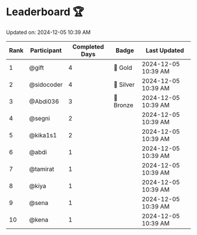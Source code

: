 # Leaderboard 🏆

Updated on: 2024-12-05 10:39 AM

| Rank | Participant       | Completed Days | Badge      | Last Updated         |
|------|-------------------|----------------|------------|----------------------|
| 1    | @gift             | 4              | 🏅 Gold     | 2024-12-05 10:39 AM |
| 2    | @sidocoder        | 4              | 🥈 Silver   | 2024-12-05 10:39 AM |
| 3    | @Abdi036          | 3              | 🥉 Bronze   | 2024-12-05 10:39 AM |
| 4    | @segni            | 2              |            | 2024-12-05 10:39 AM |
| 5    | @kika1s1          | 2              |            | 2024-12-05 10:39 AM |
| 6    | @abdi             | 1              |            | 2024-12-05 10:39 AM |
| 7    | @tamirat          | 1              |            | 2024-12-05 10:39 AM |
| 8    | @kiya             | 1              |            | 2024-12-05 10:39 AM |
| 9    | @sena             | 1              |            | 2024-12-05 10:39 AM |
| 10   | @kena             | 1              |            | 2024-12-05 10:39 AM |
